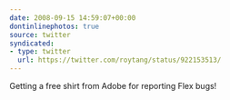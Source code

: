 ```yaml
---
date: 2008-09-15 14:59:07+00:00
dontinlinephotos: true
source: twitter
syndicated:
- type: twitter
  url: https://twitter.com/roytang/status/922153513/
---
```


Getting a free shirt from Adobe for reporting Flex bugs!